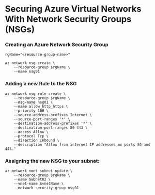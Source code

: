 # Securing Azure Virtual Networks With Network Security Groups (NSGs)


### Creating an Azure Network Security Group
```
rgName="<resource-group-name>"

az network nsg create \
    --resource-group $rgName \ 
    --name nsg01
```

### Adding a new Rule to the NSG
```
az network nsg rule create \
    --resource-group $rgName \  
    --nsg-name nsg01 \
    --name allow_http_https \
    --priority 100 \
    --source-address-prefixes Internet \
    --source-port-ranges '*' \
    --destination-address-prefixes '*' \
    --destination-port-ranges 80 443 \
    --access Allow \
    --protocol Tcp \
    --direction Inbound \
    --description "Allow from internet IP addresses on ports 80 and 443."  
```

### Assigning the new NSG to your subnet:
```
az network vnet subnet update \
    --resource-group $rgName \
    --name Subnet02 \
    --vnet-name $vnetName \
    --network-security-group nsg01
```